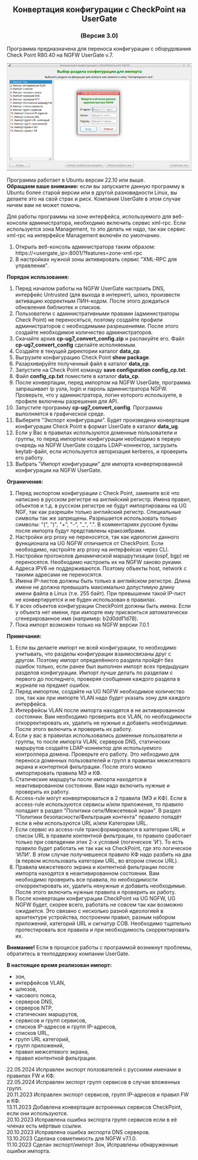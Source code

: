 <h2 align="center">Конвертация конфигурации с CheckPoint на UserGate</h2>
<h3 align="center">(Версия 3.0)</h3>

Программа предназначена для переноса конфигурации с оборудования Check Point R80.40 на NGFW UserGate v.7.

<p align="center"><img src="cp-ug7.png"></p>

Программа работает в Ubuntu версии 22.10 или выше.<br>
<b>Обращаем ваше внимание:</b> если вы запускаете данную программу в Ubuntu более старой версии или в другой разновидности
Linux, вы делаете это на свой страх и риск. Компания UserGate в этом случае ничем вам не может помочь.

Для работы программы на зоне интерфейса, используемого для веб-консоли администратора, необходимо включить сервис xml-rpc.
Если используется зона Management, то это делать не надо, так как сервис xml-rpc на интерфейсе Management включён по умолчанию.
1. Открыть веб-консоль администратора таким образом: https://<usergate_ip>:8001/?features=zone-xml-rpc
2. В настройках нужной зоны активировать сервис "XML-RPC для управления".

<b>Порядок испльзования:</b>
1. Перед началом работы на NGFW UserGate настроить DNS, интерфейс Untrusted (для выхода в интернет), шлюз,
произвести активацию корректным ПИН-кодом. После этого дождаться обновления библиотек и списков.
2. Пользователи с административными правами (администраторы Check Point) не переносяться, поэтому создайте профили администраторов
с необходимыми разрешениями. После этого создайте необходимое количество администраторов.
3. Скачайте архив <b>cp-ug7_convert_config.zip</b> и распакуйте его. Файл <b>cp-ug7_convert_config</b> сделайте исполняемым.
4. Создайте в текущей директории каталог <b>data_cp</b>.
5. Выгрузите конфигурацию Check Point <b>show package</b>.
6. Разархивируйте полученный файл в каталог <b>data_cp</b>.
7. Запустите на Check Point команду <b>save configuration config_cp.txt</b>.
8. Файл <b>config_cp.txt</b> поместите в каталог <b>data_cp</b>.
9. После конвертации, перед импортом на NGFW UserGate, программа запрашивает ip узла, login и пароль администратора NGFW.
Проверьте, что у администратора, логин которого используете, в профиле включены разрешения для API.
10. Запустите программу <b>cp-ug7_convert_config</b>. Программа выполняется в графической среде.
11. Выберите "Экспорт конфигурации". Будет произведена конвертация конфигурации Check Point в формат UserGate в каталог <b>data_ug</b>.
12. Если у Вас в правилах используются доменные пользователи и группы, то перед импортом конфигурации необходимо в первую
очередь на NGFW UserGate создать LDAP-коннектор, загрузить keytab-файл, если используется авторизация kerberos, и проверить
его работу.
13. Выбрать "Импорт конфигурации" для импорта конвертированной конфигурации на NGFW UserGate.

<b>Ограничения:</b> 
1. Перед экспортом конфигурации с Check Point, замените всё что написано в русском регистре на английский регистр. Имена
правил, объектов и т.д. в русском регистре не будут импортированы на UG NGF, так как разрешён только английский регистр.
Специальные символы так же запрещены. Разрешается использовать только символы: "(", ")", "+", "-", "_", ".". В комментариях
русские буквы после импорта будут представлены кракозябрами.
2. Настройки arp proxy не переносятся, так как идеология данного функционала на UG NGFW отличается от CheckPoint. Если необходимо,
настройте arp proxy на интерфейсах через CLI.
3. Настройки протоколов динамической маршрутизации (ospf, bgp) не переносятся. Необходимо настроить их на NGFW заново руками.
4. Адреса IPV6 не поддерживаются. Поэтому объекты host, network c такими адресами не переносятся.
5. Имена IP-листов должны быть только в английском регистре. Длина имени не должна превышать максимально допустимую длину имени
файла в Linux (т.е. 255 байт). При превышении такой IP-лист не конвертируется и не буден использован в правилах.
6. У всех объектов конфигурации CheckPoint должны быть имена. Если у объекта нет имени, при импорте ему присвоиться автоматически
сгенерированное имя (например: b2d0ddf1d78).
7. Пока импорт возможен только на NGFW версии 7.0.1

<b>Примечания:</b> 
1. Если вы делаете импорт не всей конфигурации, то необходимо учитывать, что разделы конфигурации взаимосвязаны друг с другом.
Поэтому импорт определённого раздела пройдёт без ошибок только, если ранее был выполнен импорт всех предыдущих разделов конфигурации.
Импорт лучше делать по разделам с первого до последнего, проверяя сообщения каждого раздела в журнале на предмет ошибок.
2. Перед импортом, создайте на UG NGFW необходимое количество зон, так как при импорте VLAN надо будет указать зону для каждого интерфейса.
3. Интерфейсы VLAN после импорта находятся в не активированном состоянии. Вам необходимо проверить все VLAN, по необходимости
откорректировать их, удалить не нужные и добавить необходимые. После этого включить и проверить их работу.
4. Если у вас в правилах использовались доменные пользователи и группы, то после импорта VLAN, серверов DNS, статических маршрутов
создайте LDAP-коннектор для используемого контроллера домена. Проверьте его работу. Это небходимо для переноса доменных пользователей
и групп в правилах межсетевого экрана и контертной фильтрации. После этого можно импортировать правила МЭ и КФ.
5. Статические маршруты после импорта находятся в неактивированном состоянии. Вам надо включить нужные и проверить их работу.
6. Access-rule могут конвертироваться в 2 правила (МЭ и КФ). Если в access-rule используются сервисы и/или приложения, то правило
попадает в раздел "Политики сети/Межсетевой экран". В раздел "Политики безопасности/Фильтрация контента" правило попадёт
если в нём используются URL и/или Категории URL.
7. Если сервис из access-rule трансформировался в категории URL и список URL в правиле контентной фильтрации, то правило сработает
только при совпадении этих 2-х условий (логическое 'И'). То есть правило будет работать не так как на CheckPoint, где это логическое
'ИЛИ'. В этом случае получившееся правило КФ надо разбить на два (в первом использовать категории URL, во втором список URL).
8. Правила межсетевого экрана и контентной фильтрации после импорта находятся в неактивированном состоянии. Вам необходимо
проверить все правила, по необходимости откорректировать их, удалить ненужные и добавить необходимые. После этого включить
нужные правила и проверить их работу.
9. После конвертации конфигурации CheckPoint на UG NGFW, UG NGFW будет, скорее всего, работать не совсем так как возможно ожидается.
Это связано с несколько разной идеологией в архитектуре устройства, построении правил, разным набором приложений, категорий URL
и сигнатур СОВ. Необходимо тщательно протестировать все правила и при необходимость скорректировать их.

<b>Внимание!</b>  Если в процессе работы с программой возникнут проблемы, обратитесь в техподдержку компании UserGate.

<b>В настоящее время реализован импорт:</b>
- зон,
- интерфейсов VLAN,
- шлюзов,
- часового пояса,
- серверов DNS,
- серверов NTP,
- статических маршрутов,
- сервисов и групп сервисов,
- списков IP-адресов и групп IP-адресов,
- списков URL,
- групп URL категорий,
- групп приложений,
- правил межсетевого экрана,
- правил контентной фильтрации.

22.05.2024 Исправлен экспорт ползователей с русскими именами в правилах FW и КФ.<br>
22.05.2024 Исправлен экспорт групп сервисов в случае вложенных групп.<br>
20.11.2023 Исправлен экспорт сервисов, групп IP-адресов и правил FW и КФ.<br>
13.11.2023 Добавлена конвертация встроенных сервисов CheckPoint, если они используются.<br>
20.10.2023 Исправлена ошибка экспорта групп сервисов если в её членах есть мёртвые ссылки.<br>
20.10.2023 Исправлена ошибка экспорта DNS серверов.<br>
13.10.2023 Сделана совметимость для NGFW v7.1.0.<br>
11.10.2023 Сделан экспорт/импорт Зон, Исправлены обнаруженные ошибки импорта.<br>
